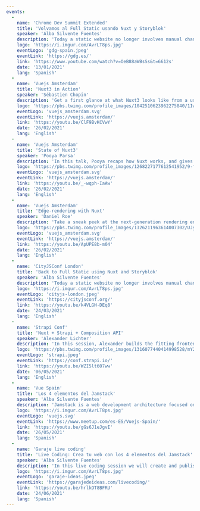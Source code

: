 ```yaml
---
events:
  -
    name: 'Chrome Dev Summit Extended'
    title: 'Volvamos al Full Static usando Nuxt y Storyblok'
    speaker: 'Alba Silvente Fuentes'
    description: 'Today a static website no longer involves manual changes, but maintains its performance benefits.'
    logo: 'https://i.imgur.com/AvrLT8ps.jpg'
    eventLogo: 'gdg-spain.jpeg'
    eventLink: 'https://gdg.es/'
    link: 'https://www.youtube.com/watch?v=OeB88aWBsSs&t=6612s'
    date: '13/01/2021'
    lang: 'Spanish'
  -
    name: 'Vuejs Amsterdam'
    title: 'Nuxt3 in Action'
    speaker: 'Sébastien Chopin'
    description: 'Get a first glance at what Nuxt3 looks like from a user perspective with this demo from Sébastien'
    logo: 'https://pbs.twimg.com/profile_images/1042510623962275840/1Iw_Mvud_400x400.jpg'
    eventLogo: 'vuejs_amsterdam.svg'
    eventLink: 'https://vuejs.amsterdam/'
    link: 'https://youtu.be/ClF9BvKCVwY'
    date: '26/02/2021'
    lang: 'English'
  -
    name: 'Vuejs Amsterdam'
    title: 'State of Nuxt3'
    speaker: 'Pooya Parsa'
    description: 'In this talk, Pooya recaps how Nuxt works, and gives details about what Nuxt3 brings to the table, including Nitro, Nuxt Kit and the new CLI.'
    logo: 'https://pbs.twimg.com/profile_images/1268227177612541952/9-fujxqt_400x400.jpg'
    eventLogo: 'vuejs_amsterdam.svg'
    eventLink: 'https://vuejs.amsterdam/'
    link: 'https://youtu.be/_-wqph-IaAw'
    date: '26/02/2021'
    lang: 'English'
  -
    name: 'Vuejs Amsterdam'
    title: 'Edge-rendering with Nuxt'
    speaker: 'Daniel Roe'
    description: 'Take a sneak peek at the next-generation rendering engine that will power Nuxt 3 and Nuxt 2. Look at how this revolutionises building SSR Vue apps, and what you need to do to use this today.'
    logo: 'https://pbs.twimg.com/profile_images/1326211963614007302/UJyvtK2f_400x400.jpg'
    eventLogo: 'vuejs_amsterdam.svg'
    eventLink: 'https://vuejs.amsterdam/'
    link: 'https://youtu.be/ApUPE8b-m04'
    date: '26/02/2021'
    lang: 'English'
  -
    name: 'CityJSConf London'
    title: 'Back to Full Static using Nuxt and Storyblok'
    speaker: 'Alba Silvente Fuentes'
    description: 'Today a static website no longer involves manual changes, but maintains its performance benefits. I will show you how combining a static generator, as Nuxt, with a HeadlessCMS we will get the perfect Jamstack cocktail.'
    logo: 'https://i.imgur.com/AvrLT8ps.jpg'
    eventLogo: 'cityjs-london.jpeg'
    eventLink: 'https://cityjsconf.org/'
    link: 'https://youtu.be/k4VLGH-DEq8'
    date: '24/03/2021'
    lang: 'English'
  -
    name: 'Strapi Conf'
    title: 'Nuxt + Strapi + Composition API'
    speaker: 'Alexander Lichter'
    description: 'In this session, Alexander builds the fitting frontend for a Strapi CMS backend by leveraging the Composition API and ensure it is performant and fast. Get insights into the world of Vue and Nuxt, useful patterns for the Composition API and possibly some sneak peaks'
    logo: 'https://pbs.twimg.com/profile_images/1316077440414998528/mY2rcM7__400x400.jpg'
    eventLogo: 'strapi.jpeg'
    eventLink: 'https://conf.strapi.io/'
    link: 'https://youtu.be/WZI5lt607ww'
    date: '06/05/2021'
    lang: 'English'
  -
    name: 'Vue Spain'
    title: 'Los 4 elementos del Jamstack'
    speaker: 'Alba Silvente Fuentes'
    description: 'Jamstack is a web development architecture focused on providing maximum performance, speed and security to your application, with the lowest cost in scaling. Although this architecture is not tied to any specific technology, I have chosen Nuxt, Storyblok, Netlify and Atomic Design.'
    logo: 'https://i.imgur.com/AvrLT8ps.jpg'
    eventLogo: 'vuejs.svg'
    eventLink: 'https://www.meetup.com/es-ES/Vuejs-Spain/'
    link: 'https://youtu.be/gGs6J1eJgvI'
    date: '26/05/2021'
    lang: 'Spanish'
  -
    name: 'Garaje live coding'
    title: 'Live Coding: Crea tu web con los 4 elementos del Jamstack'
    speaker: 'Alba Silvente Fuentes'
    description: 'In this live coding session we will create and publish a Jamstack application from scratch, we will understand the four elements that compose it, and we will see how they work together.'
    logo: 'https://i.imgur.com/AvrLT8ps.jpg'
    eventLogo: 'garaje-ideas.jpeg'
    eventLink: 'https://garajedeideas.com/livecoding/'
    link: 'https://youtu.be/hrlkOT8BFRU'
    date: '24/06/2021'
    lang: 'Spanish'
---
```


